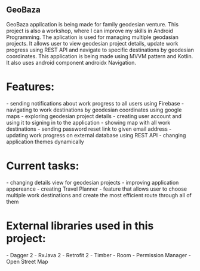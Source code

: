 <h2>GeoBaza</h2>

GeoBaza application is being made for family geodesian venture. 
This project is also a workshop, where I can improve my skills in Android Programming.
The aplication is used for managing multiple geodasian projects. 
It allows user to view geodesian project details, update work progress using REST API and navigate to specific destinations by geodesian coordinates.
This application is being made using MVVM pattern and Kotlin. 
It also uses android component androidx Navigation.

<h1>Features:</h1>
- sending notifications about work progress to all users using Firebase
- navigating to work destinations by geodesian coordinates using google maps
- exploring geodesian project details
- creating user account and using it to signing in to the application
- showing map with all work destinations
- sending password reset link to given email address
- updating work progress on external database using REST API
- changing application themes dynamically

<h1>Current tasks:</h1>
- changing details view for geodesian projects
- improving application appereance
- creating Travel Planner - feature that allows user to choose multiple work destinations and create the most efficient route through all of them

<h1>External libraries used in this project:</h1>
- Dagger 2
- RxJava 2
- Retrofit 2
- Timber
- Room
- Permission Manager
- Open Street Map
